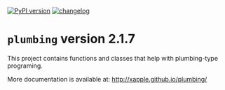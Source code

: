 [![PyPI version](https://badge.fury.io/py/plumbing.svg)](https://badge.fury.io/py/plumbing)
[![changelog](http://allmychanges.com/p/python/plumbing/badge/)](http://allmychanges.com/p/python/plumbing/?utm_source=badge)

# `plumbing` version 2.1.7

This project contains functions and classes that help with plumbing-type programing.

More documentation is available at:
http://xapple.github.io/plumbing/